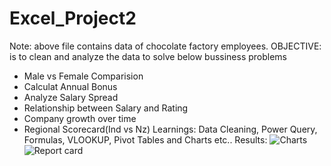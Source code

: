 # Excel_Project2
Note: above file contains data of chocolate factory employees.
OBJECTIVE: is to clean and analyze the data to solve below bussiness problems 
* Male vs Female Comparision
* Calculat Annual Bonus
* Analyze Salary Spread
* Relationship between Salary and Rating
* Company growth over time
* Regional Scorecard(Ind vs Nz)
Learnings: Data Cleaning, Power Query, Formulas, VLOOKUP, Pivot Tables and Charts etc..
Results:
![Charts](https://github.com/Rajasekhar342/Excel_Project2/assets/101009856/92b19b5e-9c26-45f0-998e-c9d58f40f79b)
![Report card](https://github.com/Rajasekhar342/Excel_Project2/assets/101009856/fa572675-fba3-464a-830f-7fc2a7215d28)

